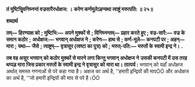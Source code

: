 **तं मुष्टिभिॢवनिघ्नन्तं वज्रसारैरधोक्षज: ।** **करेण कर्णमूलेऽहन्यथा त्वाष्ट्रं मरुत्पति: ॥ २५॥** 

**शब्दार्थ** 

**तम्—** **हिरण्याक्ष को** **; मुष्टिभि:—** **अपने मुक्कों से** **; विनिघ्नन्तम्—** **प्रहार करते हुए** **; वज्र-सारै:—** **वज्र के समान कठोर** **;** **अधोक्षज:—** **भगवान् अधोक्षज ने** **; करेण—** **हाथ से** **; कर्ण-मूले—** **कनपटी पर** **; अहन्—** **मारा** **; यथा—** **जैसे** **; त्वाष्ट्रम्—** **वृत्रासुर (त्वष्टा का पुत्र) को** **; मरुत्-पति:—** **मरुतों के स्वामी इन्द्र ने।** **.** 

**तब वह असुर भगवान् को कठोर मुक्कों से मारने लगा किन्तु भगवान् अधोक्षज ने** **उसकी कनपटी में उस तरह थप्पड़ मारा जिस प्रकार मरुतों के स्वामी इन्द्र ने वृत्रासुर को** **मारा था।** **तात्पर्य :** भगवान् को यहाँ अधोक्षज अर्थात् समस्त गणनाओं से परे कहा गया है। अक्षज का अर्थ है, ''हमारी इन्द्रियों की मापÓÓ और अधोक्षज का अर्थ है, ''जो हमारी इन्द्रियों की माप से परे है।ÓÓ  